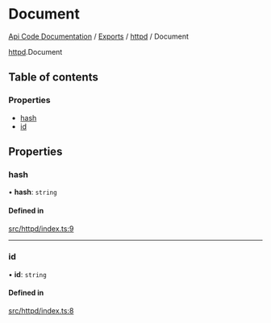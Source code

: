 # Document
 
[Api Code Documentation](../README.md) / [Exports](../modules.md) / [httpd](../modules/httpd.md) / Document

[httpd](../modules/httpd.md).Document

## Table of contents

### Properties

- [hash](httpd.Document.md#hash)
- [id](httpd.Document.md#id)

## Properties

### hash

• **hash**: `string`

#### Defined in

[src/httpd/index.ts:9](https://github.com/openkfw/TruBudget/blob/2e43ea7/api/src/httpd/index.ts#L9)

___

### id

• **id**: `string`

#### Defined in

[src/httpd/index.ts:8](https://github.com/openkfw/TruBudget/blob/2e43ea7/api/src/httpd/index.ts#L8)
